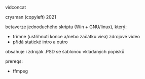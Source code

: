 vidconcat

crysman (copyleft) 2021

betaverze jednoduchého skriptu (Win + GNU/linux), který:
- trimne (ustřihnutí konce a/nebo začátku viea) zdrojové video
- přidá statické intro a outro

obsahuje i zdroják .PSD se šablonou vkládaných popisků

prereqs:
- ffmpeg
